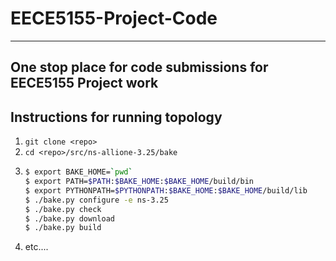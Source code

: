 # EECE5155-Project-Code

----------------------------------------------------------------
One stop place for code submissions for EECE5155 Project work 
----------------------------------------------------------------

## Instructions for running topology
1. `git clone <repo>`
2. `cd <repo>/src/ns-allione-3.25/bake`
3. 	```bash
	$ export BAKE_HOME=`pwd`
	$ export PATH=$PATH:$BAKE_HOME:$BAKE_HOME/build/bin
	$ export PYTHONPATH=$PYTHONPATH:$BAKE_HOME:$BAKE_HOME/build/lib
	$ ./bake.py configure -e ns-3.25
	$ ./bake.py check
	$ ./bake.py download
	$ ./bake.py build
	```
4. etc....


